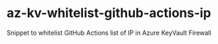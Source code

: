 # az-kv-whitelist-github-actions-ip
Snippet to whitelist GitHub Actions list of IP in Azure KeyVault Firewall
